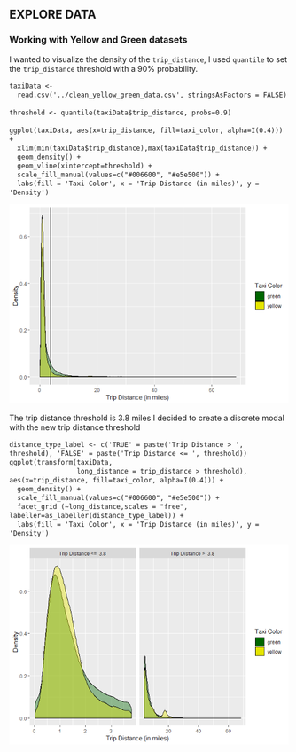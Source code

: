 EXPLORE DATA
------------

### Working with Yellow and Green datasets

I wanted to visualize the density of the `trip_distance`, I used
`quantile` to set the `trip_distance` threshold with a 90% probability.

    taxiData <-
      read.csv('../clean_yellow_green_data.csv', stringsAsFactors = FALSE)

    threshold <- quantile(taxiData$trip_distance, probs=0.9)

    ggplot(taxiData, aes(x=trip_distance, fill=taxi_color, alpha=I(0.4))) + 
      xlim(min(taxiData$trip_distance),max(taxiData$trip_distance)) +
      geom_density() + 
      geom_vline(xintercept=threshold) +
      scale_fill_manual(values=c("#006600", "#e5e500")) +
      labs(fill = 'Taxi Color', x = 'Trip Distance (in miles)', y = 'Density')

![](README_files/figure-markdown_strict/unnamed-chunk-1-1.png)

The trip distance threshold is 3.8 miles I decided to create a discrete
modal with the new trip distance threshold

    distance_type_label <- c('TRUE' = paste('Trip Distance > ', threshold), 'FALSE' = paste('Trip Distance <= ', threshold))
    ggplot(transform(taxiData,
                     long_distance = trip_distance > threshold), aes(x=trip_distance, fill=taxi_color, alpha=I(0.4))) + 
      geom_density() + 
      scale_fill_manual(values=c("#006600", "#e5e500")) +
      facet_grid (~long_distance,scales = "free", labeller=as_labeller(distance_type_label)) +
      labs(fill = 'Taxi Color', x = 'Trip Distance (in miles)', y = 'Density')

![](README_files/figure-markdown_strict/unnamed-chunk-2-1.png)
